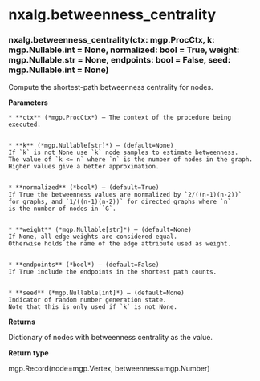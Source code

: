 # nxalg.betweenness_centrality


### nxalg.betweenness_centrality(ctx: mgp.ProcCtx, k: mgp.Nullable.int = None, normalized: bool = True, weight: mgp.Nullable.str = None, endpoints: bool = False, seed: mgp.Nullable.int = None)
Compute the shortest-path betweenness centrality for nodes.


**Parameters**

    
    * **ctx** (*mgp.ProcCtx*) – The context of the procedure being executed.


    * **k** (*mgp.Nullable[str]*) – (default=None)
    If `k` is not None use `k` node samples to estimate betweenness.
    The value of `k <= n` where `n` is the number of nodes in the graph.
    Higher values give a better approximation.


    * **normalized** (*bool*) – (default=True)
    If True the betweenness values are normalized by `2/((n-1)(n-2))`
    for graphs, and `1/((n-1)(n-2))` for directed graphs where `n`
    is the number of nodes in `G`.


    * **weight** (*mgp.Nullable[str]*) – (default=None)
    If None, all edge weights are considered equal.
    Otherwise holds the name of the edge attribute used as weight.


    * **endpoints** (*bool*) – (default=False)
    If True include the endpoints in the shortest path counts.


    * **seed** (*mgp.Nullable[int]*) – (default=None)
    Indicator of random number generation state.
    Note that this is only used if `k` is not None.



**Returns**

Dictionary of nodes with betweenness centrality as the value.



**Return type**

mgp.Record(node=mgp.Vertex, betweenness=mgp.Number)
